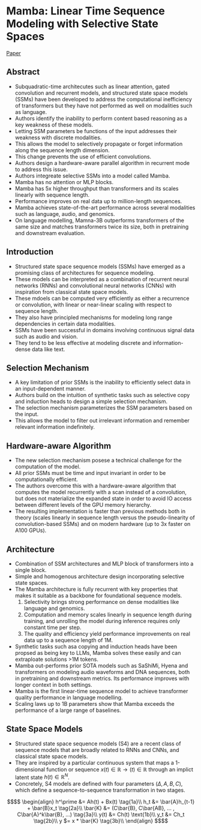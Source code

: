 # Mamba: Linear Time Sequence Modeling with Selective State Spaces
[Paper](https://arxiv.org/abs/2312.00752)

## Abstract
- Subquadratic-time architecutes such as linear attention, gated convolution and recurrent models, 
and structured state space models (SSMs) have been developed to address the computational 
inefficiency of transformers but they have not performed as well on modalities such as language.
- Authors identify the inability to perform content based reasoning as a key weakness of these models.
- Letting SSM parameters be functions of the input addresses their weakness with discrete modalities.
- This allows the model to selectively propagate or forget information along the sequence length dimension.
- This change prevents the use of efficient convolutions.
- Authors design a hardware-aware parallel algorithm in recurrent mode to address this issue.
- Authors integreate selective SSMs into a model called Mamba.
- Mamba has no attention or MLP blocks.
- Mamba has 5x higher throughput than transformers and its scales linearly with sequence length.
- Performance improves on real data up to million-length sequences.
- Mamba achieves state-of-the-art performance across several modalities such as language, audio,
and genomics.
- On language modelling, Mamna-3B outperforms transformers of the same size and matches transformers
twice its size, both in pretraining and downstream evaluation.

## Introduction
- Structured state space sequence models (SSMs) have emerged as a promising class of architectures for
sequence modeling.
- These models can be interpreted as a combination of recurrent neural networks (RNNs) and convolutional
neural networks (CNNs) with inspiration from classical state space models.
- These mdoels can be computed very efficiently as either a recurrence or convolution, with linear or
near-linear scaling with respect to sequence length.
- They also have principled mechanisms for modeling long range dependencies in certain data modalities.
- SSMs have been successful in domains involving continuous signal data such as audio and vision.
- They tend to be less effective at modeling discrete and information-dense data like text.

## Selection Mechanism
- A key limitation of prior SSMs is the inability to efficiently select data in an input-dependent manner.
- Authors build on the intuition of synthetic tasks such as selective copy and induction heads to design
a simple selection mechanism.
- The selection mechanism parameterizes the SSM parameters based on the input.
- This allows the model to filter out irrelevant information and remember relevant information indefinitely.

## Hardware-aware Algorithm
- The new selection mechanism posese a technical challenge for the computation of the model.
- All prior SSMs must be time and input invariant in order to be computationally efficient.
- The authors overcome this with a hardware-aware algorithm that computes the model recurrently with a scan
instead of a convolution, but does not materialize the expanded state in order to avoid IO access between
different levels of the GPU memory hierarchy.
- The resulting implementation is faster than previous methods both in theory (scales linearly in sequence
length versus the pseudo-linearity of convolution-based SSMs) and on modern hardware (up to 3x faster on
A100 GPUs).

## Architecture
- Combination of SSM architectures and MLP block of transformers into a single block.
- Simple and homogenous architecture design incorporating selective state spaces.
- The Mamba architecture is fully recurrent with key properties that makes it suitable as a backbone for
foundational sequence models.
    1. Selectivity brings strong performance on dense modalities like language and genomics.
    2. Computation and memory scales linearly in sequence length during training, and unrolling the model
    during inference requires only constant time per step.
    3. The quality and efficiency yield performance improvements on real data up to a sequence length of 1M.
- Synthetic tasks such asa copying and induction heads have been propsed as being key to LLMs, Mamba
solves these easily and can extraploate solutions >1M tokens.
- Mamba out-performs prior SOTA models such as SaShiMi, Hyena and transformers on modeling audio waveforms
and DNA sequences, both in pretraining and downstream metrics. Its performance improves with longer context
in both settings.
- Mamba is the first linear-time sequence model to achieve transformer quality performance in language
modelling.
- Scaling laws up to 1B parameters show that Mamba exceeds the performance of a large range of baselines.

## State Space Models
- Structured state space sequence models (S4) are a recent class of sequence models that are broadly related
to RNNs and CNNs, and classical state space models.
- They are inspired by a particular continuous system that maps a 1-dimensional function or sequence 
$x(t)\in\mathbb{R}\rightarrow(t)\in\mathbb{R}$ through an implict latent state $h(t)\in\mathbb{R}^N$.
- Concretely, S4 models are defined with four parameters $(\Delta, A, B, C)$, which define a 
sequence-to-sequence transformation in two stages.

```math
$$
\begin{align}
h^\prime &= Ah(t) + Bx(t) \tag{1a}\\ 
h_t &= \bar{A}h_{t-1} + \bar{B}x_t \tag{2a}\\ 
\bar{K} &= (C\bar{B}, C\bar{AB}, ... , C\bar{A}^k\bar{B}, ...) \tag{3a}\\
y(t) &= Ch(t) \text{1b}\\ 
y_t &= Ch_t \tag{2b}\\
y $= x * \bar{K} \tag{3b}\\
\end{align}
$$
```
